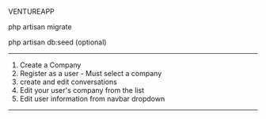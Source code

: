 VENTUREAPP

php artisan migrate

php artisan db:seed (optional)

-------

1. Create a Company
2. Register as a user - Must select a company
3. create and edit conversations
4. Edit your user's company from the list
5. Edit user information from navbar dropdown

-------


